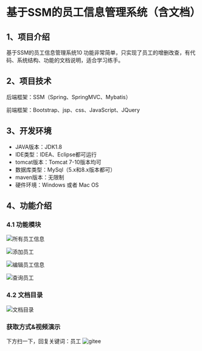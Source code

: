 # 基于SSM的员工信息管理系统（含文档）


## 1、项目介绍

基于SSM的员工信息管理系统10 功能非常简单，只实现了员工的增删改查，有代码、系统结构、功能的文档说明，适合学习练手。


## 2、项目技术

后端框架：SSM（Spring、SpringMVC、Mybatis）

前端框架：Bootstrap、jsp、css、JavaScript、JQuery

## 3、开发环境

- JAVA版本：JDK1.8
- IDE类型：IDEA、Eclipse都可运行
- tomcat版本：Tomcat 7-10版本均可
- 数据库类型：MySql（5.x和8.x版本都可） 
- maven版本：无限制
- 硬件环境：Windows 或者 Mac OS


## 4、功能介绍

### 4.1 功能模块

![所有员工信息](https://project-images-1256969109.cos.ap-chongqing.myqcloud.com/Typora-Images/202207142002799.jpg)

![添加员工](https://project-images-1256969109.cos.ap-chongqing.myqcloud.com/Typora-Images/202207142002209.jpg)

![编辑员工信息](https://project-images-1256969109.cos.ap-chongqing.myqcloud.com/Typora-Images/202207142002715.jpg)

![查询员工](https://project-images-1256969109.cos.ap-chongqing.myqcloud.com/Typora-Images/202207142003119.jpg)

### 4.2 文档目录

![文档目录](https://project-images-1256969109.cos.ap-chongqing.myqcloud.com/Typora-Images/202207142002729.jpg)


### 获取方式&视频演示

下方扫一下，回复关键词：员工
![gitee](https://project-images-1256969109.cos.ap-chongqing.myqcloud.com/Typora-Images/202309291447341.png)
